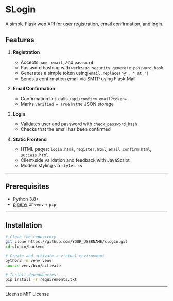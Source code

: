 # SLogin

A simple Flask web API for user registration, email confirmation, and login.

## Features
1. **Registration**  
   - Accepts `name`, `email`, and `password`  
   - Password hashing with `werkzeug.security.generate_password_hash`  
   - Generates a simple token using `email.replace('@', '_at_')`  
   - Sends a confirmation email via SMTP using Flask‑Mail

2. **Email Confirmation**  
   - Confirmation link calls `/api/confirm_email?token=…`  
   - Marks `verified = True` in the JSON storage

3. **Login**  
   - Validates user and password with `check_password_hash`  
   - Checks that the email has been confirmed

4. **Static Frontend**  
   - HTML pages: `login.html`, `register.html`, `email_confirm.html`, `success.html`  
   - Client‑side validation and feedback with JavaScript  
   - Modern styling via `style.css`
---

## Prerequisites

- Python 3.8+  
- [pipenv](https://pipenv.pypa.io/en/latest/) or `venv` + `pip`
---

## Installation

```bash
# Clone the repository
git clone https://github.com/YOUR_USERNAME/slogin.git
cd slogin/backend

# Create and activate a virtual environment
python3 -m venv venv
source venv/bin/activate

# Install dependencies
pip install -r requirements.txt
```
---

License
MIT License
